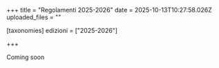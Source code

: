 +++
title = "Regolamenti 2025-2026"
date = 2025-10-13T10:27:58.026Z
uploaded_files = ""

[taxonomies]
edizioni = ["2025-2026"]

+++

Coming soon
